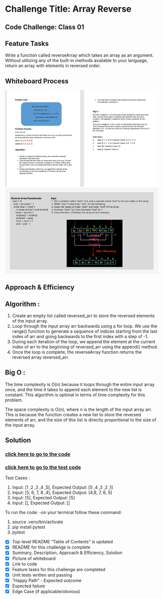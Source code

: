 # Challenge Title: Array Reverse
## Code Challenge: Class 01
## Feature Tasks
Write a function called reverseArray which takes an array as an argument. Without utilizing any of the built-in methods available to your language, return an array with elements in reversed order.
## Whiteboard Process
![cc1](../code-challenge-class01/cc1.PNG)
![Whiteboard](../code-challenge-class01//witheboard-reverArray.PNG)

## Approach & Efficiency
## Algorithm :

1.	Create an empty list called reversed_arr to store the reversed elements of the input array.
2.	Loop through the input array arr backwards using a for loop. We use the range() function to generate a      sequence of indices starting from the last index of arr and going backwards to the first index with a step of -1.
3.	During each iteration of the loop, we append the element at the current index of arr to the beginning of reversed_arr using the append() method.
4.	Once the loop is complete, the reverseArray function returns the reversed array reversed_arr.


## Big O :
The time complexity is O(n) because it loops through the entire input array once, and the time it takes to append each element to the new list is constant. This algorithm is optimal in terms of time complexity for this problem.

The space complexity is O(n), where n is the length of the input array arr. This is because the function creates a new list to store the reversed elements of arr, and the size of this list is directly proportional to the size of the input array.

## Solution
### [click here to go to the code](./ArrayReverse/ArrayReverse.py)
### [click here to go to the test code](./tests//test_ArrayReverse.py)

Test Cases :
1.	Input: [1 ,2 ,3 ,4 ,5], Expected Output: [5 ,4 ,3 ,2 ,1] 
2.	Input: [5, 6, 7, 8 ,4], Expected Output: [4,8, 7, 6, 5] 
3.	Input: [5], Expected Output: [5]
4.	Input: [], Expected Output: []

To run the code:
-on your terminal follow these command:
1. source .venv/bin/activate
2. pip install pytest
3. pytest
 - [x] Top-level README “Table of Contents” is updated
 - [x] README for this challenge is complete
 - [x] Summary, Description, Approach & Efficiency, Solution
 - [x] Picture of whiteboard
 - [x] Link to code
 - [x] Feature tasks for this challenge are completed
 - [x] Unit tests written and passing
 - [x] “Happy Path” - Expected outcome
 - [x] Expected failure
 - [x] Edge Case (if applicable/obvious)